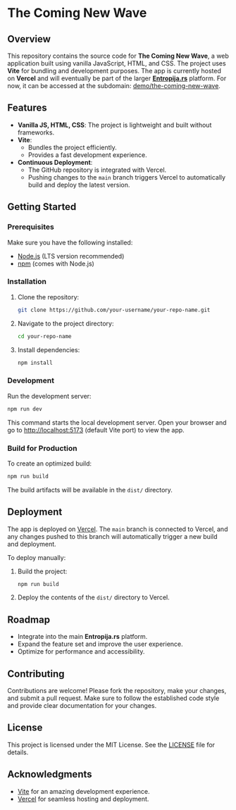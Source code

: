 # The Coming New Wave

## Overview

This repository contains the source code for **The Coming New Wave**, a web application built using vanilla JavaScript, HTML, and CSS. The project uses **Vite** for bundling and development purposes. The app is currently hosted on **Vercel** and will eventually be part of the larger **[Entropija.rs](https://entropija.rs)** platform. For now, it can be accessed at the subdomain: [demo/the-coming-new-wave](https://demo.entropija.rs/the-coming-new-wave).

## Features

- **Vanilla JS, HTML, CSS**: The project is lightweight and built without frameworks.
- **Vite**:
  - Bundles the project efficiently.
  - Provides a fast development experience.
- **Continuous Deployment**:
  - The GitHub repository is integrated with Vercel.
  - Pushing changes to the `main` branch triggers Vercel to automatically build and deploy the latest version.

## Getting Started

### Prerequisites

Make sure you have the following installed:

- [Node.js](https://nodejs.org/) (LTS version recommended)
- [npm](https://www.npmjs.com/) (comes with Node.js)

### Installation

1. Clone the repository:
   ```bash
   git clone https://github.com/your-username/your-repo-name.git
   ```
2. Navigate to the project directory:
   ```bash
   cd your-repo-name
   ```
3. Install dependencies:
   ```bash
   npm install
   ```

### Development

Run the development server:
```bash
npm run dev
```

This command starts the local development server. Open your browser and go to [http://localhost:5173](http://localhost:5173) (default Vite port) to view the app.

### Build for Production

To create an optimized build:
```bash
npm run build
```

The build artifacts will be available in the `dist/` directory.

## Deployment

The app is deployed on [Vercel](https://vercel.com). The `main` branch is connected to Vercel, and any changes pushed to this branch will automatically trigger a new build and deployment.

To deploy manually:
1. Build the project:
   ```bash
   npm run build
   ```
2. Deploy the contents of the `dist/` directory to Vercel.

## Roadmap

- Integrate into the main **Entropija.rs** platform.
- Expand the feature set and improve the user experience.
- Optimize for performance and accessibility.

## Contributing

Contributions are welcome! Please fork the repository, make your changes, and submit a pull request. Make sure to follow the established code style and provide clear documentation for your changes.

## License

This project is licensed under the MIT License. See the [LICENSE](LICENSE) file for details.

## Acknowledgments

- [Vite](https://vitejs.dev/) for an amazing development experience.
- [Vercel](https://vercel.com) for seamless hosting and deployment.

